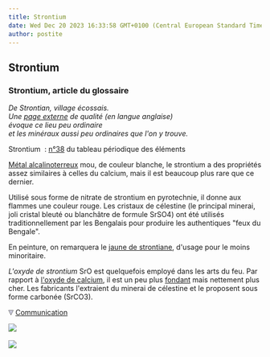 ```yaml
---
title: Strontium
date: Wed Dec 20 2023 16:33:58 GMT+0100 (Central European Standard Time)
author: postite
---
```


## Strontium
### Strontium, article du glossaire
 _De Strontian, village écossais.  
Une [page externe](http://www.mineraltown.com/Reports/7/7.php?idioma=2) de qualité (en langue anglaise)  
évoque ce lieu peu ordinaire  
et les minéraux aussi peu ordinaires que l'on y trouve._

Strontium  : [n°38](annexe1.html#sr) du tableau périodique des éléments

[Métal alcalinoterreux](alcalinoterreux.html) mou, de couleur blanche, le strontium a des propriétés assez similaires à celles du calcium, mais il est beaucoup plus rare que ce dernier.

Utilisé sous forme de nitrate de strontium en pyrotechnie, il donne aux flammes une couleur rouge. Les cristaux de célestine (le principal minerai, joli cristal bleuté ou blanchâtre de formule SrSO4) ont été utilisés traditionnellement par les Bengalais pour produire les authentiques "feux du Bengale".

En peinture, on remarquera le [jaune de strontiane](jaunes.html#jaunestrontiane), d'usage pour le moins minoritaire.

_L'oxyde de strontium_ SrO est quelquefois employé dans les arts du feu. Par rapport à [l'oxyde de calcium](calcium.html), il est un peu plus [fondant](fondant.html) mais nettement plus cher. Les fabricants l'extraient du minerai de célestine et le proposent sous forme carbonée (SrCO3).



![](images/flechebas.gif) [Communication](http://www.artrealite.com/annonceurs.htm) 

[![](https://cbonvin.fr/sites/regie.artrealite.com/visuels/campagne1.png)](index-2.html#20131014)

![](https://cbonvin.fr/sites/regie.artrealite.com/visuels/campagne2.png)